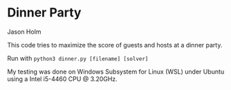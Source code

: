 # Dinner Party

Jason Holm

This code tries to maximize the score of guests and hosts at a dinner party.

Run with `python3 dinner.py [filename] [solver]`

My testing was done on Windows Subsystem for Linux (WSL) under Ubuntu using a Intel i5-4460 CPU @ 3.20GHz.
